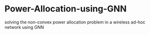 # Power-Allocation-using-GNN
solving the non-convex power allocation problem in a wireless ad-hoc network using GNN 
